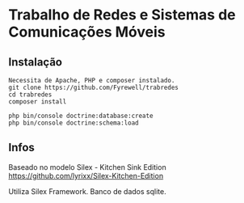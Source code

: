
Trabalho de Redes e Sistemas de Comunicações Móveis
============================


Instalação
------------
    Necessita de Apache, PHP e composer instalado.
    git clone https://github.com/Fyrewell/trabredes
    cd trabredes
    composer install

    php bin/console doctrine:database:create
    php bin/console doctrine:schema:load

Infos
----

Baseado no modelo Silex - Kitchen Sink Edition
https://github.com/lyrixx/Silex-Kitchen-Edition

Utiliza Silex Framework.
Banco de dados sqlite.
